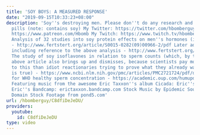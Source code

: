 ```yaml
---
title: 'SOY BOYS: A MEASURED RESPONSE'
date: "2019-09-15T10:33:23+08:00"
description: 'Soy''s destroying men. Please don''t do any research and also buy my
  pills (note: contains soy) My Twitter: https://twitter.com/hbomberguy My Patreon:
  https://www.patreon.com/Hbomb My Twitch: https://www.twitch.tv/hbomberguy/ __--SOURCES--__
  Analysis of 32 studies into soy protein effects on men''s hormones (including testosterone)
  - http://www.fertstert.org/article/S0015-0282(09)00966-2/pdf Later additional analysis,
  including reference to the above analysis - http://www.fertstert.org/article/S0015-0282(10)00368-7/pdf
  The study of soy isoflavones in relation to sperm counts (which, by the way, the
  above article also brings up and dismisses, because scientists pay more attention
  to this than idiot reactionaries trying to prove what they already want to believe
  is true) - https://www.ncbi.nlm.nih.gov/pmc/articles/PMC2721724/pdf/den243.pdf Source
  for WHO healthy sperm concentration - https://academic.oup.com/humupd/article/16/3/231/639175
  Featuring music from the awesome Eric Taxxon''s album Cicada: Eric''s channel: https://www.youtube.com/channel/UCOjLfFE0TABS9bk05oH-kgw/featured
  Eric''s Bandcamp: erictaxxon.bandcamp.com Stock Music by Epidemic Sound Free Public
  Domain Stock Footage from pond5.com'
url: /hbomberguy/C8dfiDeJeDU/
providers:
  youtube:
    id: C8dfiDeJeDU
type: video
---
```

